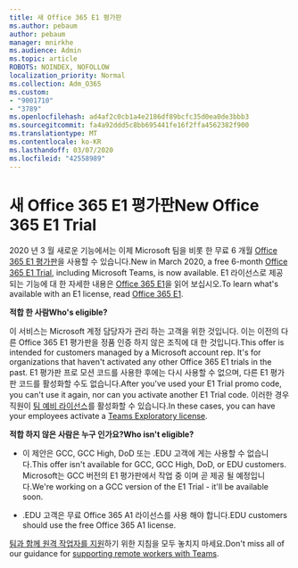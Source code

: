 ```yaml
---
title: 새 Office 365 E1 평가판
ms.author: pebaum
author: pebaum
manager: mnirkhe
ms.audience: Admin
ms.topic: article
ROBOTS: NOINDEX, NOFOLLOW
localization_priority: Normal
ms.collection: Adm_O365
ms.custom:
- "9001710"
- "3789"
ms.openlocfilehash: ad4af2c0cb1a4e2186df89bcfc35d0ea0de3bbb3
ms.sourcegitcommit: fa4a92ddd5c8bb695441fe16f2ffa4562382f900
ms.translationtype: MT
ms.contentlocale: ko-KR
ms.lasthandoff: 03/07/2020
ms.locfileid: "42558989"
---
```

# <a name="new-office-365-e1-trial"></a><span data-ttu-id="7ead3-102">새 Office 365 E1 평가판</span><span class="sxs-lookup"><span data-stu-id="7ead3-102">New Office 365 E1 Trial</span></span>

<span data-ttu-id="7ead3-103">2020 년 3 월 새로운 기능에서는 이제 Microsoft 팀을 비롯 한 무료 6 개월 [Office 365 E1 평가판](https://docs.microsoft.com/MicrosoftTeams/e1-trial-license)을 사용할 수 있습니다.</span><span class="sxs-lookup"><span data-stu-id="7ead3-103">New in March 2020, a free 6-month [Office 365 E1 Trial](https://docs.microsoft.com/MicrosoftTeams/e1-trial-license), including Microsoft Teams, is now available.</span></span> <span data-ttu-id="7ead3-104">E1 라이선스로 제공 되는 기능에 대 한 자세한 내용은 [Office 365 E1](https://www.microsoft.com/microsoft-365/business/office-365-enterprise-e1-business-software)을 읽어 보십시오.</span><span class="sxs-lookup"><span data-stu-id="7ead3-104">To learn what's available with an E1 license, read [Office 365 E1](https://www.microsoft.com/microsoft-365/business/office-365-enterprise-e1-business-software).</span></span>

<span data-ttu-id="7ead3-105">**적합 한 사람**</span><span class="sxs-lookup"><span data-stu-id="7ead3-105">**Who's eligible?**</span></span>

<span data-ttu-id="7ead3-106">이 서비스는 Microsoft 계정 담당자가 관리 하는 고객을 위한 것입니다. 이는 이전의 다른 Office 365 E1 평가판을 정품 인증 하지 않은 조직에 대 한 것입니다.</span><span class="sxs-lookup"><span data-stu-id="7ead3-106">This offer is intended for customers managed by a Microsoft account rep. It's for organizations that haven't activated any other Office 365 E1 trials in the past.</span></span> <span data-ttu-id="7ead3-107">E1 평가판 프로 모션 코드를 사용한 후에는 다시 사용할 수 없으며, 다른 E1 평가판 코드를 활성화할 수도 없습니다.</span><span class="sxs-lookup"><span data-stu-id="7ead3-107">After you've used your E1 Trial promo code, you can't use it again, nor can you activate another E1 Trial code.</span></span> <span data-ttu-id="7ead3-108">이러한 경우 직원이 [팀 예비 라이선스](https://docs.microsoft.com/MicrosoftTeams/teams-exploratory)를 활성화할 수 있습니다.</span><span class="sxs-lookup"><span data-stu-id="7ead3-108">In these cases, you can have your employees activate a [Teams Exploratory license](https://docs.microsoft.com/MicrosoftTeams/teams-exploratory).</span></span>

<span data-ttu-id="7ead3-109">**적합 하지 않은 사람은 누구 인가요?**</span><span class="sxs-lookup"><span data-stu-id="7ead3-109">**Who isn't eligible?**</span></span>

- <span data-ttu-id="7ead3-110">이 제안은 GCC, GCC High, DoD 또는 .EDU 고객에 게는 사용할 수 없습니다.</span><span class="sxs-lookup"><span data-stu-id="7ead3-110">This offer isn't available for GCC, GCC High, DoD, or EDU customers.</span></span> <span data-ttu-id="7ead3-111">Microsoft는 GCC 버전의 E1 평가판에서 작업 중 이며 곧 제공 될 예정입니다.</span><span class="sxs-lookup"><span data-stu-id="7ead3-111">We're working on a GCC version of the E1 Trial - it'll be available soon.</span></span>

 - <span data-ttu-id="7ead3-112">.EDU 고객은 무료 Office 365 A1 라이선스를 사용 해야 합니다.</span><span class="sxs-lookup"><span data-stu-id="7ead3-112">EDU customers should use the free Office 365 A1 license.</span></span>

<span data-ttu-id="7ead3-113">[팀과 함께 원격 작업자를 지원](https://docs.microsoft.com/MicrosoftTeams/support-remote-work-with-teams)하기 위한 지침을 모두 놓치지 마세요.</span><span class="sxs-lookup"><span data-stu-id="7ead3-113">Don't miss all of our guidance for [supporting remote workers with Teams](https://docs.microsoft.com/MicrosoftTeams/support-remote-work-with-teams).</span></span>
